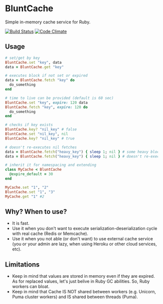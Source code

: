 # BluntCache
Simple in-memory cache service for Ruby.

[![Build Status](https://travis-ci.org/appelsin/blunt_cache.svg?branch=master)](https://travis-ci.org/appelsin/blunt_cache)
[![Code Climate](https://codeclimate.com/github/appelsin/blunt_cache/badges/gpa.svg)](https://codeclimate.com/github/appelsin/blunt_cache)

## Usage

```ruby
# set/get by key
BluntCache.set "key", data
data = BluntCache.get "key"

# executes block if not set or expired
data = BluntCache.fetch "key" do
  do_something
end

# time to live can be provided (default is 60 sec)
BluntCache.set "key", expire: 120 data
BluntCache.fetch "key", expire: 120 do
  do_something
end

# checks if key exists
BluntCache.key? "nil_key" # false
BluntCache.set "nil_key", nil
BluntCache.key? "nil_key" # true

# doesn't re-executes nil fetches
data = BluntCache.fetch("heavy_key") { sleep 1; nil } # some heavy block returning nil
data = BluntCache.fetch("heavy_key") { sleep 1; nil } # doesn't re-executes if not expired

# inherit it for namespacing and extending
class MyCache < BluntCache
  @expire_default = 30
end

MyCache.set "1", "2"
BluntCache.set "1", "3"
MyCache.get "1" #2
```

## Why? When to use?

* It is fast.
* Use it when you don't want to execute serialization-deserialization cycle with real cache (Redis or Memcache).
* Use it when you not able (or don't want) to use external cache service (you or your admin are lazy, when using Heroku or other cloud services, etc).

## Limitations

* Keep in mind that values are stored in memory even if they are expired. As for replaced values, let's just belive in Ruby GC abilities. So, Ruby workers can bloat.
* Keep in mind that Cache IS NOT shared between workers (e.g. Unicorn, Puma cluster workers) and IS shared between threads (Puma).